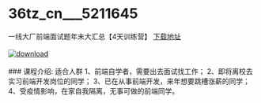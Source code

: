 # 36tz_cn___5211645
一线大厂前端面试题年末大汇总【4天训练营】
[下载地址](http://www.36tz.cn/article/5211645 "下载地址")
<br/></br>[![download](http://36tz.cn/muke_img/2020_03_2-177-300x166.png "下载地址")](http://www.36tz.cn/article/5211645 "下载地址")
<br/></br>### 课程介绍:
适合人群
1、前端自学者，需要出去面试找工作；
2、即将离校去实习前端开发岗位的同学；
3、已在从事前端开发，来年想要跳槽涨薪的同学；
4、受疫情影响，在家自我隔离，无事可做的前端同学。


